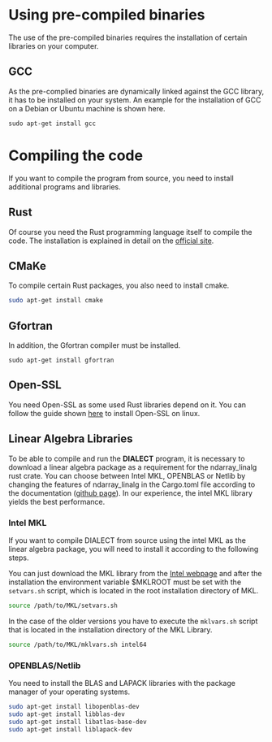 # Using pre-compiled binaries
The use of the pre-compiled binaries requires the installation of certain libraries on your computer.

## GCC
As the pre-complied binaries are dynamically linked against the GCC library, it has to be installed on your system. An example for the installation of GCC on a Debian or Ubuntu machine is shown here.
```bash‚
sudo apt-get install gcc
```
# Compiling the code
If you want to compile the program from source, you need to install additional programs and libraries.
## Rust
Of course you need the Rust programming language itself to compile the code. The installation is explained in 
detail on the [official site](https://www.rust-lang.org/tools/install).
## CMaKe
To compile certain Rust packages, you also need to install cmake.
```bash
sudo apt-get install cmake
```
## Gfortran
In addition, the Gfortran compiler must be installed.
```bash‚
sudo apt-get install gfortran
```
## Open-SSL
You need Open-SSL as some used Rust libraries depend on it. You can follow the guide 
shown [here](https://www.howtoforge.com/tutorial/how-to-install-openssl-from-source-on-linux/) to install Open-SSL on 
linux.  
## Linear Algebra Libraries
To be able to compile and run the __DIALECT__ program, it is necessary to download a linear algebra package as a requirement for the ndarray_linalg rust crate. You can choose between Intel MKL, OPENBLAS or Netlib by changing the features of ndarray_linalg in the Cargo.toml file according to the documentation ([github page](https://github.com/rust-ndarray/ndarray-linalg)). In our experience, the intel MKL library yields the best performance. 
### Intel MKL
If you want to compile DIALECT from source using the intel MKL as the linear algebra package, you will need to install it according to the following steps.

You can just download the MKL library from the [Intel webpage](https://software.intel.com/content/www/us/en/develop/articles/oneapi-standalone-components.html) and after the installation the environment variable $MKLROOT must be set with the `setvars.sh` script, which is located in the root
installation directory of MKL.
```bash
source /path/to/MKL/setvars.sh
```  
In the case of the older versions you have to execute the `mklvars.sh` script that is located
in the installation directory of the MKL Library. 
```bash
source /path/to/MKL/mklvars.sh intel64
```  
### OPENBLAS/Netlib
You need to install the BLAS and LAPACK libraries with the package manager of your operating systems.
```bash
sudo apt-get install libopenblas-dev
sudo apt-get install libblas-dev
sudo apt-get install libatlas-base-dev 
sudo apt-get install liblapack-dev
```